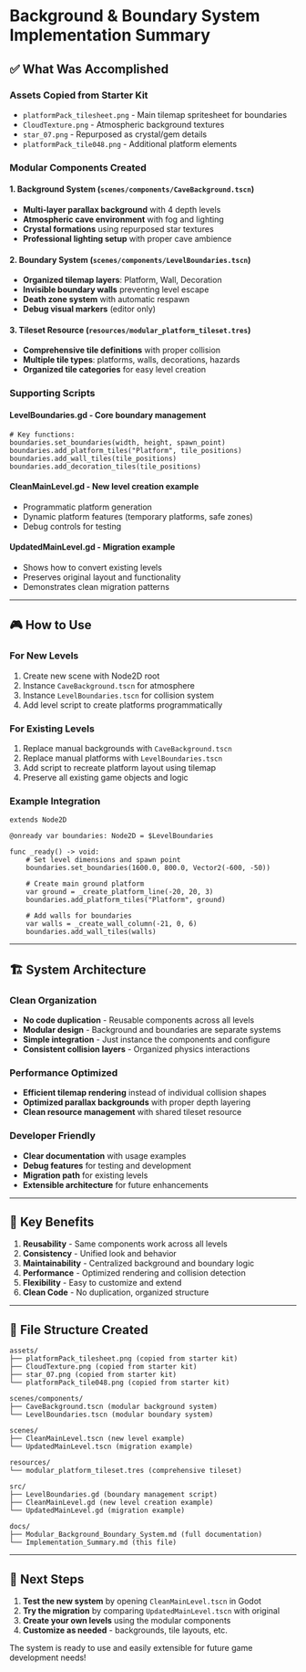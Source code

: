# Background & Boundary System Implementation Summary

## ✅ **What Was Accomplished**

### **Assets Copied from Starter Kit**
- `platformPack_tilesheet.png` - Main tilemap spritesheet for boundaries
- `CloudTexture.png` - Atmospheric background textures
- `star_07.png` - Repurposed as crystal/gem details
- `platformPack_tile048.png` - Additional platform elements

### **Modular Components Created**

#### **1. Background System** (`scenes/components/CaveBackground.tscn`)
- **Multi-layer parallax background** with 4 depth levels
- **Atmospheric cave environment** with fog and lighting
- **Crystal formations** using repurposed star textures
- **Professional lighting setup** with proper cave ambience

#### **2. Boundary System** (`scenes/components/LevelBoundaries.tscn`)
- **Organized tilemap layers**: Platform, Wall, Decoration
- **Invisible boundary walls** preventing level escape
- **Death zone system** with automatic respawn
- **Debug visual markers** (editor only)

#### **3. Tileset Resource** (`resources/modular_platform_tileset.tres`)
- **Comprehensive tile definitions** with proper collision
- **Multiple tile types**: platforms, walls, decorations, hazards
- **Organized tile categories** for easy level creation

### **Supporting Scripts**

#### **LevelBoundaries.gd** - Core boundary management
```gdscript
# Key functions:
boundaries.set_boundaries(width, height, spawn_point)
boundaries.add_platform_tiles("Platform", tile_positions)
boundaries.add_wall_tiles(tile_positions) 
boundaries.add_decoration_tiles(tile_positions)
```

#### **CleanMainLevel.gd** - New level creation example
- Programmatic platform generation
- Dynamic platform features (temporary platforms, safe zones)
- Debug controls for testing

#### **UpdatedMainLevel.gd** - Migration example
- Shows how to convert existing levels
- Preserves original layout and functionality
- Demonstrates clean migration patterns

---

## 🎮 **How to Use**

### **For New Levels**
1. Create new scene with Node2D root
2. Instance `CaveBackground.tscn` for atmosphere
3. Instance `LevelBoundaries.tscn` for collision system
4. Add level script to create platforms programmatically

### **For Existing Levels**
1. Replace manual backgrounds with `CaveBackground.tscn`
2. Replace manual platforms with `LevelBoundaries.tscn`
3. Add script to recreate platform layout using tilemap
4. Preserve all existing game objects and logic

### **Example Integration**
```gdscript
extends Node2D

@onready var boundaries: Node2D = $LevelBoundaries

func _ready() -> void:
    # Set level dimensions and spawn point
    boundaries.set_boundaries(1600.0, 800.0, Vector2(-600, -50))
    
    # Create main ground platform
    var ground = _create_platform_line(-20, 20, 3)
    boundaries.add_platform_tiles("Platform", ground)
    
    # Add walls for boundaries
    var walls = _create_wall_column(-21, 0, 6)
    boundaries.add_wall_tiles(walls)
```

---

## 🏗️ **System Architecture**

### **Clean Organization**
- **No code duplication** - Reusable components across all levels
- **Modular design** - Background and boundaries are separate systems
- **Simple integration** - Just instance the components and configure
- **Consistent collision layers** - Organized physics interactions

### **Performance Optimized**
- **Efficient tilemap rendering** instead of individual collision shapes
- **Optimized parallax backgrounds** with proper depth layering
- **Clean resource management** with shared tileset resource

### **Developer Friendly**
- **Clear documentation** with usage examples
- **Debug features** for testing and development
- **Migration path** for existing levels
- **Extensible architecture** for future enhancements

---

## 🎯 **Key Benefits**

1. **Reusability** - Same components work across all levels
2. **Consistency** - Unified look and behavior
3. **Maintainability** - Centralized background and boundary logic
4. **Performance** - Optimized rendering and collision detection
5. **Flexibility** - Easy to customize and extend
6. **Clean Code** - No duplication, organized structure

---

## 📁 **File Structure Created**

```
assets/
├── platformPack_tilesheet.png (copied from starter kit)
├── CloudTexture.png (copied from starter kit)
├── star_07.png (copied from starter kit)
└── platformPack_tile048.png (copied from starter kit)

scenes/components/
├── CaveBackground.tscn (modular background system)
└── LevelBoundaries.tscn (modular boundary system)

scenes/
├── CleanMainLevel.tscn (new level example)
└── UpdatedMainLevel.tscn (migration example)

resources/
└── modular_platform_tileset.tres (comprehensive tileset)

src/
├── LevelBoundaries.gd (boundary management script)
├── CleanMainLevel.gd (new level creation example)
└── UpdatedMainLevel.gd (migration example)

docs/
├── Modular_Background_Boundary_System.md (full documentation)
└── Implementation_Summary.md (this file)
```

---

## 🚀 **Next Steps**

1. **Test the new system** by opening `CleanMainLevel.tscn` in Godot
2. **Try the migration** by comparing `UpdatedMainLevel.tscn` with original
3. **Create your own levels** using the modular components
4. **Customize as needed** - backgrounds, tile layouts, etc.

The system is ready to use and easily extensible for future game development needs! 